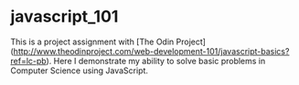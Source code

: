 # javascript_101

This is a project assignment with [The Odin Project] (http://www.theodinproject.com/web-development-101/javascript-basics?ref=lc-pb).  Here I demonstrate my ability to solve basic problems in Computer Science using JavaScript.

